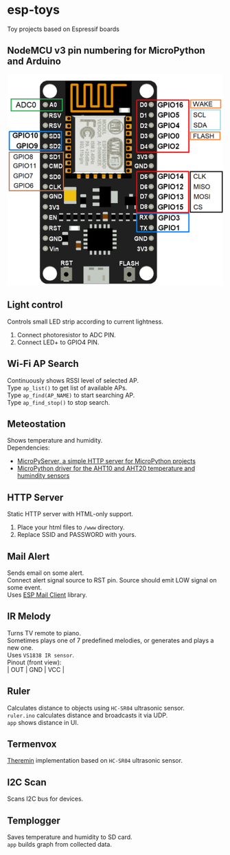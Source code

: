 # esp-toys
Toy projects based on Espressif boards

## NodeMCU v3 pin numbering for MicroPython and Arduino
![image_1](https://raw.githubusercontent.com/lxxxxl/esp-toys/master/images/pins.png?raw=true)  

## Light control
Controls small LED strip according to current lightness.  
1. Connect photoresistor to ADC PIN.  
2. Connect LED+ to GPIO4 PIN.  

## Wi-Fi AP Search
Continuously shows RSSI level of selected AP.  
Type `ap_list()` to get list of available APs.  
Type `ap_find(AP_NAME)` to start searching AP.  
Type `ap_find_stop()` to stop search.  

## Meteostation
Shows temperature and humidity.  
Dependencies:  
- [MicroPyServer, a simple HTTP server for MicroPython projects](https://github.com/troublegum/micropyserver)  
- [MicroPython driver for the AHT10 and AHT20 temperature and humindity sensors](https://github.com/targetblank/micropython_ahtx0)  

## HTTP Server
Static HTTP server with HTML-only support.  
1. Place your html files to `/www` directory.  
2. Replace SSID and PASSWORD with yours.  

## Mail Alert
Sends email on some alert.  
Connect alert signal source to RST pin. Source should emit LOW signal on some event.  
Uses [ESP Mail Client](https://github.com/mobizt/ESP-Mail-Client) library.

## IR Melody
Turns TV remote to piano.  
Sometimes plays one of 7 predefined melodies, or generates and plays a new one.  
Uses `VS1838 IR sensor`.  
Pinout (front view):  
| OUT | GND | VCC |

## Ruler
Calculates distance to objects using `HC-SR04` ultrasonic sensor.  
`ruler.ino` calculates distance and broadcasts it via UDP.  
`app` shows distance in UI.

## Termenvox
[Theremin](https://en.wikipedia.org/wiki/Theremin) implementation based on `HC-SR04` ultrasonic sensor.  

## I2C Scan
Scans I2C bus for devices.  

## Templogger
Saves temperature and humidity to SD card.  
`app` builds graph from collected data.
